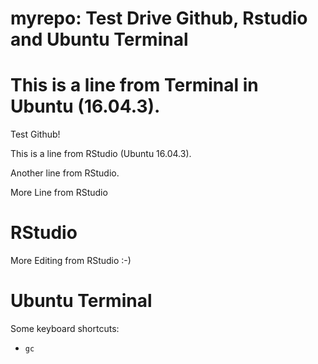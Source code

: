 # myrepo: Test Drive Github, Rstudio and Ubuntu Terminal

This is a line from Terminal in Ubuntu (16.04.3).
=======
Test Github!

This is a line from RStudio (Ubuntu 16.04.3).

Another line from RStudio.

More Line from RStudio


RStudio
=======

More Editing from RStudio :-)

Ubuntu Terminal
=======

Some keyboard shortcuts:
* `gc`